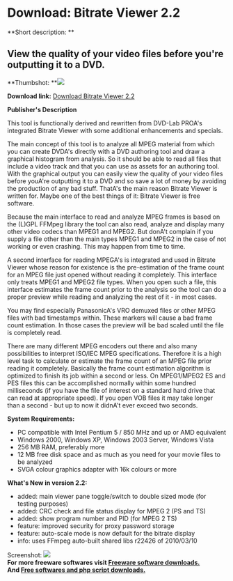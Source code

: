 # Download: Bitrate Viewer 2.2

**Short description: **

## View the quality of your video files before you're outputting it to a DVD.

  
**Thumbshot: **![](http://www.freewarefiles.com/screenshot/bitrateviewer1_md.jpg)   
  
**Download link:** [Download Bitrate Viewer 2.2](http://freesoftwares.boysofts.com/Bitrate-Viewer_program_47309.html)  
  

**Publisher's Description**  
  

This tool is functionally derived and rewritten from DVD-Lab PROA's integrated
Bitrate Viewer with some additional enhancements and specials.

The main concept of this tool is to analyze all MPEG material from which you
can create DVDA's directly with a DVD authoring tool and draw a graphical
histogram from analysis. So it should be able to read all files that include a
video track and that you can use as assets for an authoring tool. With the
graphical output you can easily view the quality of your video files before
youA're outputting it to a DVD and so save a lot of money by avoiding the
production of any bad stuff. ThatA's the main reason Bitrate Viewer is written
for. Maybe one of the best things of it: Bitrate Viewer is free software.

Because the main interface to read and analyze MPEG frames is based on the
(L)GPL FFMpeg library the tool can also read, analyze and display many other
video codecs than MPEG1 and MPEG2. But donA't complain if you supply a file
other than the main types MPEG1 and MPEG2 in the case of not working or even
crashing. This may happen from time to time.

A second interface for reading MPEGA's is integrated and used in Bitrate
Viewer whose reason for existence is the pre-estimation of the frame count for
an MPEG file just opened without reading it completely. This interface only
treats MPEG1 and MPEG2 file types. When you open such a file, this interface
estimates the frame count prior to the analysis so the tool can do a proper
preview while reading and analyzing the rest of it - in most cases.

You may find especially PanasonicA's VRO demuxed files or other MPEG files
with bad timestamps within. These markers will cause a bad frame count
estimation. In those cases the preview will be bad scaled until the file is
completely read.

There are many different MPEG encoders out there and also many possibilities
to interpret ISO/IEC MPEG specifications. Therefore it is a high level task to
calculate or estimate the frame count of an MPEG file prior reading it
completely. Basically the frame count estimation algorithm is optimized to
finish its job within a second or less. On MPEG1/MPEG2 ES and PES files this
can be accomplished normally within some hundred milliseconds (if you have the
file of interest on a standard hard drive that can read at appropriate speed).
If you open VOB files it may take longer than a second - but up to now it
didnA't ever exceed two seconds.

**System Requirements:**

  * PC compatible with Intel Pentium 5 / 850 MHz and up or AMD equivalent 
  * Windows 2000, Windows XP, Windows 2003 Server, Windows Vista 
  * 256 MB RAM, preferably more 
  * 12 MB free disk space and as much as you need for your movie files to be analyzed 
  * SVGA colour graphics adapter with 16k colours or more 

**What's New in version 2.2:**

  * added: main viewer pane toggle/switch to double sized mode (for testing purposes) 
  * added: CRC check and file status display for MPEG 2 (PS and TS) 
  * added: show program number and PID (for MPEG 2 TS) 
  * feature: improved security for proxy password storage 
  * feature: auto-scale mode is now default for the bitrate display 
  * info: uses FFmpeg auto-built shared libs r22426 of 2010/03/10 

  
  
Screenshot: ![](http://www.freewarefiles.com/screenshot/bitrateviewer1.jpg)  
**For more freeware softwares visit [Freeware software downloads.](http://freesoftwares.boysofts.com/)**   
**And [Free softwares and php script downloads.](http://www.boysofts.com/)**

